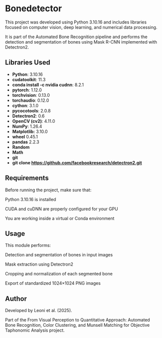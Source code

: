 # Bonedetector

This project was developed using Python 3.10.16 and includes libraries focused on computer vision, deep learning, and numerical data processing.

It is part of the Automated Bone Recognition pipeline and performs the detection and segmentation of bones using Mask R-CNN implemented with Detectron2.

## Libraries Used

- **Python**: 3.10.16
- **cudatoolkit**: 11.3
- **conda install -c nvidia cudnn**: 8.2.1
- **pytorch**: 1.12.0
- **torchvision**: 0.13.0
- **torchaudio**: 0.12.0
- **cython**:  3.1.0
- **pycocotools**: 2.0.8
- **Detectron2**: 0.6
- **OpenCV (cv2)**: 4.11.0
- **NumPy**: 1.26.4
- **Matplotlib:** 3.10.0
- **wheel** 0.45.1
- **pandas** 2.2.3
- **Random**
- **Math**
- **git**
- **git clone https://github.com/facebookresearch/detectron2.git**

## Requirements

Before running the project, make sure that:

Python 3.10.16 is installed

CUDA and cuDNN are properly configured for your GPU

You are working inside a virtual or Conda environment


## Usage

This module performs:

Detection and segmentation of bones in input images

Mask extraction using Detectron2

Cropping and normalization of each segmented bone

Export of standardized 1024×1024 PNG images

## Author

Developed by Leoni et al. (2025).

Part of the From Visual Perception to Quantitative Approach: Automated Bone Recognition, Color Clustering, and Munsell Matching for Objective Taphonomic Analysis project.